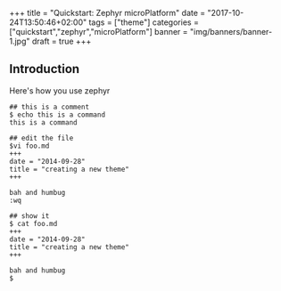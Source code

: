 +++
title = "Quickstart: Zephyr microPlatform"
date = "2017-10-24T13:50:46+02:00"
tags = ["theme"]
categories = ["quickstart","zephyr","microPlatform"]
banner = "img/banners/banner-1.jpg"
draft = true
+++

## Introduction

Here's how you use zephyr

```
## this is a comment
$ echo this is a command
this is a command

## edit the file
$vi foo.md
+++
date = "2014-09-28"
title = "creating a new theme"
+++

bah and humbug
:wq

## show it
$ cat foo.md
+++
date = "2014-09-28"
title = "creating a new theme"
+++

bah and humbug
$
```
